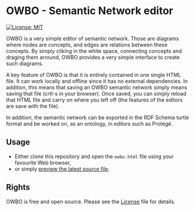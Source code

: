 # OWBO - Semantic Network editor

[![License: MIT](https://img.shields.io/badge/License-MIT-yellow.svg)](https://opensource.org/licenses/MIT)

OWBO is a very simple editor of semantic network. Those are diagrams where nodes are concepts, and edges are relations between these concepts. By simply cliking in the white space, connecting concepts and draging them arround, OWBO provides a very simple interface to create such diagrams.

A key feature of OWBO is that it is entirely contained in one single HTML file. It can work locally and offline since it has no external dependencies. In addition, this means that saving an OWBO semantic network simply means saving that file (crtl-s in your browser). Once saved, you can simply reload that HTML file and carry on where you left off (the features of the editors are save with the file).

In addition, the semantic network can be exported in the RDF Schema turtle format and be worked on, as an ontology, in editors such as Protégé. 

## Usage

* Either clone this repository and open the `owbo.html` file using your favourite Web browser,
* or simply [preview the latest source file](https://htmlpreview.github.io/?https://github.com/mdaquin/OWBO/blob/master/owbo.html).

## Rights

OWBO is free and open source. Please see the [License](LICENSE) file for details.